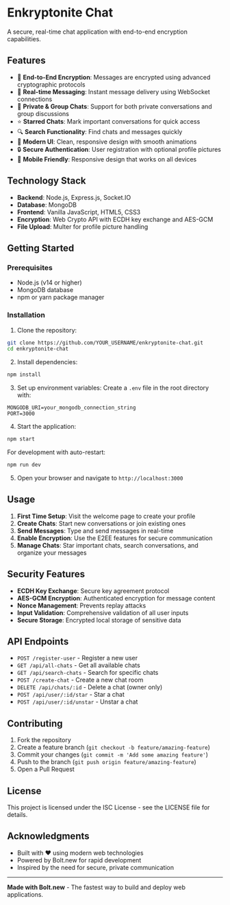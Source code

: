 # Enkryptonite Chat

A secure, real-time chat application with end-to-end encryption capabilities.

## Features

- 🔐 **End-to-End Encryption**: Messages are encrypted using advanced cryptographic protocols
- 💬 **Real-time Messaging**: Instant message delivery using WebSocket connections
- 👥 **Private & Group Chats**: Support for both private conversations and group discussions
- ⭐ **Starred Chats**: Mark important conversations for quick access
- 🔍 **Search Functionality**: Find chats and messages quickly
- 🎨 **Modern UI**: Clean, responsive design with smooth animations
- 🔒 **Secure Authentication**: User registration with optional profile pictures
- 📱 **Mobile Friendly**: Responsive design that works on all devices

## Technology Stack

- **Backend**: Node.js, Express.js, Socket.IO
- **Database**: MongoDB
- **Frontend**: Vanilla JavaScript, HTML5, CSS3
- **Encryption**: Web Crypto API with ECDH key exchange and AES-GCM
- **File Upload**: Multer for profile picture handling

## Getting Started

### Prerequisites

- Node.js (v14 or higher)
- MongoDB database
- npm or yarn package manager

### Installation

1. Clone the repository:
```bash
git clone https://github.com/YOUR_USERNAME/enkryptonite-chat.git
cd enkryptonite-chat
```

2. Install dependencies:
```bash
npm install
```

3. Set up environment variables:
Create a `.env` file in the root directory with:
```
MONGODB_URI=your_mongodb_connection_string
PORT=3000
```

4. Start the application:
```bash
npm start
```

For development with auto-restart:
```bash
npm run dev
```

5. Open your browser and navigate to `http://localhost:3000`

## Usage

1. **First Time Setup**: Visit the welcome page to create your profile
2. **Create Chats**: Start new conversations or join existing ones
3. **Send Messages**: Type and send messages in real-time
4. **Enable Encryption**: Use the E2EE features for secure communication
5. **Manage Chats**: Star important chats, search conversations, and organize your messages

## Security Features

- **ECDH Key Exchange**: Secure key agreement protocol
- **AES-GCM Encryption**: Authenticated encryption for message content
- **Nonce Management**: Prevents replay attacks
- **Input Validation**: Comprehensive validation of all user inputs
- **Secure Storage**: Encrypted local storage of sensitive data

## API Endpoints

- `POST /register-user` - Register a new user
- `GET /api/all-chats` - Get all available chats
- `GET /api/search-chats` - Search for specific chats
- `POST /create-chat` - Create a new chat room
- `DELETE /api/chats/:id` - Delete a chat (owner only)
- `POST /api/user/:id/star` - Star a chat
- `POST /api/user/:id/unstar` - Unstar a chat

## Contributing

1. Fork the repository
2. Create a feature branch (`git checkout -b feature/amazing-feature`)
3. Commit your changes (`git commit -m 'Add some amazing feature'`)
4. Push to the branch (`git push origin feature/amazing-feature`)
5. Open a Pull Request

## License

This project is licensed under the ISC License - see the LICENSE file for details.

## Acknowledgments

- Built with ❤️ using modern web technologies
- Powered by Bolt.new for rapid development
- Inspired by the need for secure, private communication

---

**Made with Bolt.new** - The fastest way to build and deploy web applications.